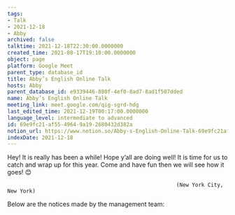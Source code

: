```yaml
---
tags:
- Talk
- 2021-12-18
- Abby
archived: false
talktime: 2021-12-18T22:30:00.0000000
created_time: 2021-08-17T19:10:00.0000000
object: page
platform: Google Meet
parent_type: database_id
title: Abby’s English Online Talk
hosts: Abby
parent_database_id: e9339446-880f-4ef0-8ad7-8ad1f507dded
name: Abby’s English Online Talk
meeting_link: meet.google.com/qig-sgrd-hdg
last_edited_time: 2021-12-19T00:17:00.0000000
language_level: intermediate to advanced
id: 69e9fc21-af55-4964-9a19-2680432d382a
notion_url: https://www.notion.so/Abby-s-English-Online-Talk-69e9fc21af5549649a192680432d382a
indexDate: 2021-12-18
---
```


Hey! It is really has been a while! Hope y’all are doing well! It is time for us to catch and wrap up for this year. Come and have fun then we will see how it goes! 😊



                                                          (New York City, New York)



Below are the notices made by the management team:


